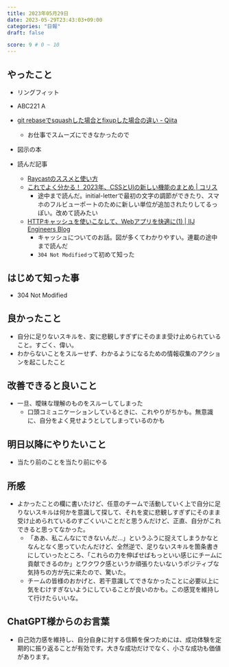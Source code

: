 ```yaml
---
title: 2023年05月29日
date: 2023-05-29T23:43:03+09:00
categories: "日報"
draft: false

score: 9 # 0 ~ 10
---
```


## やったこと

- リングフィット
- ABC221 A
- [git rebaseでsquashした場合とfixupした場合の違い - Qiita](https://qiita.com/shyamahira/items/47557acfe88ba392561e)
	- お仕事でスムーズにできなかったので
- 図示の本

- 読んだ記事

	- [Raycastのススメと使い方](https://zenn.dev/fumi_sagawa/articles/2ff5fd9c03fbcd)
	- [これでよく分かる！ 2023年、CSSとUIの新しい機能のまとめ | コリス](https://coliss.com/articles/build-websites/operation/css/css-new-features-for-2023.html)
		- 途中まで読んだ。initial-letterで最初の文字の調節ができたり、スマホのフルビューポートのために新しい単位が追加されたりしてるっぽい。改めて読みたい
	- [HTTPキャッシュを使いこなして、Webアプリを快適に(1) | IIJ Engineers Blog](https://eng-blog.iij.ad.jp/archives/18584)
		- キャッシュについてのお話。図が多くてわかりやすい。連載の途中まで読んだ
		- `304 Not Modified`って初めて知った

  

## はじめて知った事

- 304 Not Modified

  

## 良かったこと

- 自分に足りないスキルを、変に悲観しすぎずにそのまま受け止められていること。すごく、偉い。
- わからないことをスルーせず、わかるようになるための情報収集のアクションを起こしたこと

  

## 改善できると良いこと

- 一旦、曖昧な理解のものをスルーしてしまった
	- 口頭コミュニケーションしているときに、これやりがちかも。無意識に、自分をよく見せようとしてしまっているのかも

  

## 明日以降にやりたいこと

- 当たり前のことを当たり前にやる

  

## 所感
- よかったことの欄に書いたけど、任意のチームで活動していく上で自分に足りないスキルは何かを意識して探して、それを変に悲観しすぎずにそのまま受け止められているのすごくいいことだと思うんだけど、正直、自分がこれできると思ってなかった。
	- 「ああ、私こんなにできないんだ…」というふうに捉えてしまうかなとなんとなく思っていたんだけど、全然逆で、足りないスキルを箇条書きにしていったところ、「これらの力を伸ばせばもっといい感じにチームに貢献できるのか」とワクワク感というか頑張りたいないうポジティブな気持ちの方が先に来たので、驚いた。
	- チームの皆様のおかげと、若干意識してできなかったことに必要以上に気をむけすぎないようにしていることが良いのかも。この感覚を維持して行けたらいいな。


## ChatGPT様からのお言葉
- 自己効力感を維持し、自分自身に対する信頼を保つためには、成功体験を定期的に振り返ることが有効です。大きな成功だけでなく、小さな成功も価値があります。